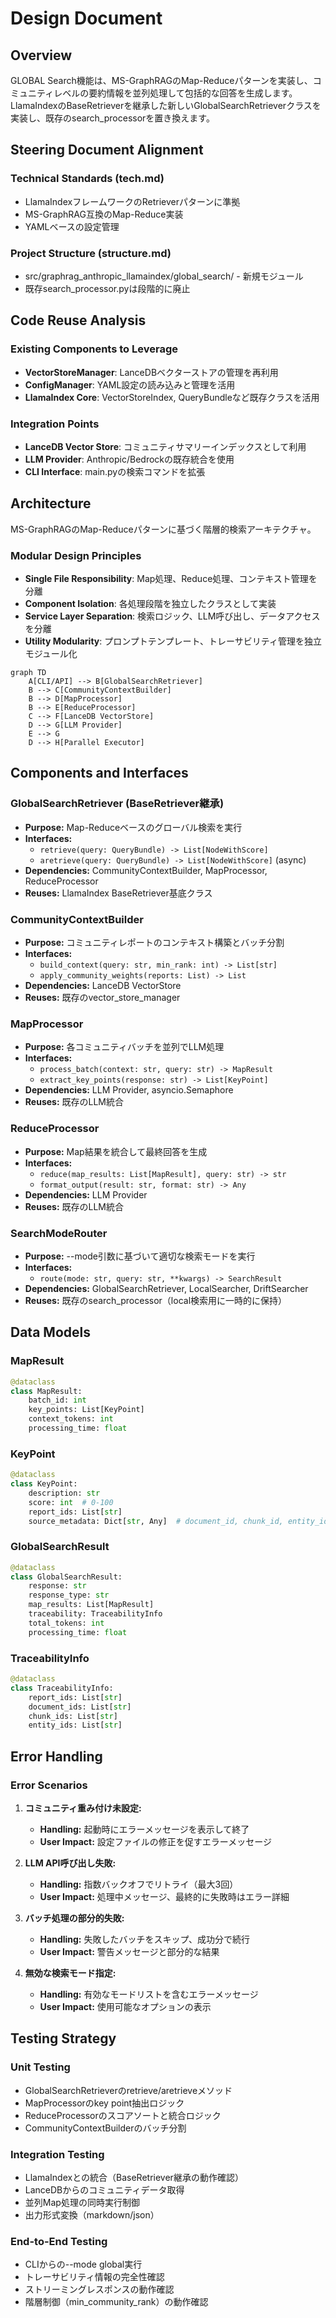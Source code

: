 # Design Document

## Overview

GLOBAL Search機能は、MS-GraphRAGのMap-Reduceパターンを実装し、コミュニティレベルの要約情報を並列処理して包括的な回答を生成します。LlamaIndexのBaseRetrieverを継承した新しいGlobalSearchRetrieverクラスを実装し、既存のsearch_processorを置き換えます。

## Steering Document Alignment

### Technical Standards (tech.md)
- LlamaIndexフレームワークのRetrieverパターンに準拠
- MS-GraphRAG互換のMap-Reduce実装
- YAMLベースの設定管理

### Project Structure (structure.md)
- src/graphrag_anthropic_llamaindex/global_search/ - 新規モジュール
- 既存search_processor.pyは段階的に廃止

## Code Reuse Analysis

### Existing Components to Leverage
- **VectorStoreManager**: LanceDBベクターストアの管理を再利用
- **ConfigManager**: YAML設定の読み込みと管理を活用
- **LlamaIndex Core**: VectorStoreIndex, QueryBundleなど既存クラスを活用

### Integration Points
- **LanceDB Vector Store**: コミュニティサマリーインデックスとして利用
- **LLM Provider**: Anthropic/Bedrockの既存統合を使用
- **CLI Interface**: main.pyの検索コマンドを拡張

## Architecture

MS-GraphRAGのMap-Reduceパターンに基づく階層的検索アーキテクチャ。

### Modular Design Principles
- **Single File Responsibility**: Map処理、Reduce処理、コンテキスト管理を分離
- **Component Isolation**: 各処理段階を独立したクラスとして実装
- **Service Layer Separation**: 検索ロジック、LLM呼び出し、データアクセスを分離
- **Utility Modularity**: プロンプトテンプレート、トレーサビリティ管理を独立モジュール化

```mermaid
graph TD
    A[CLI/API] --> B[GlobalSearchRetriever]
    B --> C[CommunityContextBuilder]
    B --> D[MapProcessor]
    B --> E[ReduceProcessor]
    C --> F[LanceDB VectorStore]
    D --> G[LLM Provider]
    E --> G
    D --> H[Parallel Executor]
```

## Components and Interfaces

### GlobalSearchRetriever (BaseRetriever継承)
- **Purpose:** Map-Reduceベースのグローバル検索を実行
- **Interfaces:** 
  - `retrieve(query: QueryBundle) -> List[NodeWithScore]`
  - `aretrieve(query: QueryBundle) -> List[NodeWithScore]` (async)
- **Dependencies:** CommunityContextBuilder, MapProcessor, ReduceProcessor
- **Reuses:** LlamaIndex BaseRetriever基底クラス

### CommunityContextBuilder
- **Purpose:** コミュニティレポートのコンテキスト構築とバッチ分割
- **Interfaces:**
  - `build_context(query: str, min_rank: int) -> List[str]`
  - `apply_community_weights(reports: List) -> List`
- **Dependencies:** LanceDB VectorStore
- **Reuses:** 既存のvector_store_manager

### MapProcessor
- **Purpose:** 各コミュニティバッチを並列でLLM処理
- **Interfaces:**
  - `process_batch(context: str, query: str) -> MapResult`
  - `extract_key_points(response: str) -> List[KeyPoint]`
- **Dependencies:** LLM Provider, asyncio.Semaphore
- **Reuses:** 既存のLLM統合

### ReduceProcessor
- **Purpose:** Map結果を統合して最終回答を生成
- **Interfaces:**
  - `reduce(map_results: List[MapResult], query: str) -> str`
  - `format_output(result: str, format: str) -> Any`
- **Dependencies:** LLM Provider
- **Reuses:** 既存のLLM統合

### SearchModeRouter
- **Purpose:** --mode引数に基づいて適切な検索モードを実行
- **Interfaces:**
  - `route(mode: str, query: str, **kwargs) -> SearchResult`
- **Dependencies:** GlobalSearchRetriever, LocalSearcher, DriftSearcher
- **Reuses:** 既存のsearch_processor（local検索用に一時的に保持）

## Data Models

### MapResult
```python
@dataclass
class MapResult:
    batch_id: int
    key_points: List[KeyPoint]
    context_tokens: int
    processing_time: float
```

### KeyPoint
```python
@dataclass
class KeyPoint:
    description: str
    score: int  # 0-100
    report_ids: List[str]
    source_metadata: Dict[str, Any]  # document_id, chunk_id, entity_ids
```

### GlobalSearchResult
```python
@dataclass
class GlobalSearchResult:
    response: str
    response_type: str
    map_results: List[MapResult]
    traceability: TraceabilityInfo
    total_tokens: int
    processing_time: float
```

### TraceabilityInfo
```python
@dataclass
class TraceabilityInfo:
    report_ids: List[str]
    document_ids: List[str]
    chunk_ids: List[str]
    entity_ids: List[str]
```

## Error Handling

### Error Scenarios
1. **コミュニティ重み付け未設定:**
   - **Handling:** 起動時にエラーメッセージを表示して終了
   - **User Impact:** 設定ファイルの修正を促すエラーメッセージ

2. **LLM API呼び出し失敗:**
   - **Handling:** 指数バックオフでリトライ（最大3回）
   - **User Impact:** 処理中メッセージ、最終的に失敗時はエラー詳細

3. **バッチ処理の部分的失敗:**
   - **Handling:** 失敗したバッチをスキップ、成功分で続行
   - **User Impact:** 警告メッセージと部分的な結果

4. **無効な検索モード指定:**
   - **Handling:** 有効なモードリストを含むエラーメッセージ
   - **User Impact:** 使用可能なオプションの表示

## Testing Strategy

### Unit Testing
- GlobalSearchRetrieverのretrieve/aretrieveメソッド
- MapProcessorのkey point抽出ロジック
- ReduceProcessorのスコアソートと統合ロジック
- CommunityContextBuilderのバッチ分割

### Integration Testing
- LlamaIndexとの統合（BaseRetriever継承の動作確認）
- LanceDBからのコミュニティデータ取得
- 並列Map処理の同時実行制御
- 出力形式変換（markdown/json）

### End-to-End Testing
- CLIからの--mode global実行
- トレーサビリティ情報の完全性確認
- ストリーミングレスポンスの動作確認
- 階層制御（min_community_rank）の動作確認